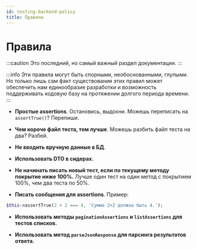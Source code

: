 ```yaml
---
id: testing-backend-policy
title: Правила
---
```


# Правила

:::caution
Это последний, но самый важный раздел документации.
:::

:::info
Эти правила могут быть спорными, необоснованными, глупыми. Но только лишь сам факт существования этих правил может обеспечить нам единообразие разработки и возможность поддерживать кодовую базу на протяжении долгого периода времени.
:::

-  **Простые assertions**. Остановись, выдохни. Можешь переписать на `assertTrue()`? Перепиши.

- **Чем короче файл теста, тем лучше**. Можешь разбить файл теста на два? Разбей.

- **Не вводить вручную данные в БД**. 

- **Использовать DTO в сидерах.**

- **Не начинать писать новый тест, если по текущему методу покрытие ниже 100%.** Лучше один тест на один метод с покрытием 100%, чем два теста по 50%.

- **Писать сообщения для assertions**. Пример:

```php
$this->assertTrue(2 + 2 === 4, 'Сумма 2+2 должна быть 4.');
```

- **Использовать методы `paginationAssertions` и `listAssertions` для тестов списков.**

- **Использовать метод `parseJsonResponse` для парсинга результатов ответа.**